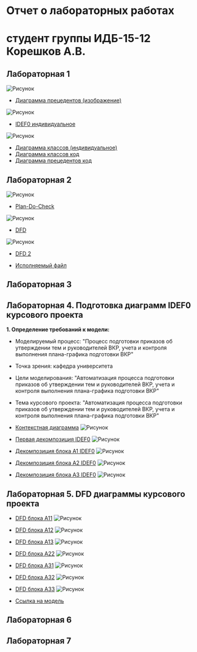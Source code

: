 # Отчет о лабораторных работах
# студент группы ИДБ-15-12 Корешков А.В.

## Лабораторная 1
![Рисунок](https://github.com/AlexeyKoreshkov/pis2018/blob/master/LR1/UMLindividualnoe.png?raw=true)
* [Диаграмма прецедентов (изображение)](https://raw.githubusercontent.com/AlexeyKoreshkov/pis2018/master/LR1/UMLindividualnoe.png)

![Рисунок](https://github.com/AlexeyKoreshkov/pis2018/blob/master/LR1/modelIND.png?raw=true)
* [IDEF0 индивидуальное](https://raw.githubusercontent.com/AlexeyKoreshkov/pis2018/master/LR1/%D0%98%D0%9D%D0%94%D0%98%D0%92%D0%98%D0%94%D0%A3%D0%90%D0%9B%D0%AC%D0%9D%D0%9E%D0%95.png)

![Рисунок](https://github.com/AlexeyKoreshkov/pis2018/blob/master/LR1/Scheme_individualnoe.png?raw=true)
* [Диаграмма классов (индивидуальное)](https://raw.githubusercontent.com/AlexeyKoreshkov/pis2018/master/LR1/Scheme_individualnoe.png)
* [Диаграмма классов код](https://github.com/AlexeyKoreshkov/pis2018/blob/master/LR1/%D0%94%D0%B8%D0%B0%D0%B3%D1%80%D0%B0%D0%BC%D0%BC%D0%B0%20%D0%BA%D0%BB%D0%B0%D1%81%D1%81%D0%BE%D0%B2%20%D0%B8%D0%BD%D0%B4%D0%B8%D0%B2%D0%B8%D0%B4%D1%83%D0%B0%D0%BB%D1%8C%D0%BD%D0%BE%D0%B5.txt)
* [Диаграмма прецедентов код](https://github.com/AlexeyKoreshkov/pis2018/blob/master/LR1/%D0%94%D0%B8%D0%B0%D0%B3%D1%80%D0%B0%D0%BC%D0%BC%D0%B0%20%D0%BF%D1%80%D0%B5%D1%86%D0%B5%D0%B4%D0%B5%D0%BD%D1%82%D0%BE%D0%B2%20%D0%B8%D0%BD%D0%B4%D0%B8%D0%B2%D0%B8%D0%B4%D1%83%D0%B0%D0%BB%D1%8C%D0%BD%D0%BE%D0%B5.txt)
## Лабораторная 2
![Рисунок](https://github.com/AlexeyKoreshkov/pis2018/blob/master/LR2/IDEF0%D0%BF%D0%BE%D0%B4%D1%81%D0%B8%D1%81%D1%82%D0%B5%D0%BC%D0%B0.png?raw=true)
* [Plan-Do-Check](https://github.com/AlexeyKoreshkov/pis2018/blob/master/LR2/IDEF0%D0%BF%D0%BE%D0%B4%D1%81%D0%B8%D1%81%D1%82%D0%B5%D0%BC%D0%B0.png)

![Рисунок](https://github.com/AlexeyKoreshkov/pis2018/blob/master/LR2/DFDindnew.png?raw=true)
* [DFD](https://github.com/AlexeyKoreshkov/pis2018/blob/master/LR2/DFDindnew.png)

![Рисунок](https://github.com/AlexeyKoreshkov/pis2018/blob/master/LR2/DFDind2.png?raw=true)
* [DFD 2](https://github.com/AlexeyKoreshkov/pis2018/blob/master/LR2/DFDind2.png)

* [Исполняемый файл](https://github.com/AlexeyKoreshkov/pis2018/blob/master/LR2/DFDind.rsf)
## Лабораторная 3

## Лабораторная 4. Подготовка диаграмм IDEF0 курсового проекта
**1. Определение требований к модели:**
* Моделируемый процесс: "Процесс подготовки приказов об утверждении тем и руководителей ВКР, учета и контроля выполнения плана-графика подготовки ВКР"
* Точка зрения: кафедра университета
* Цели моделирования: "Автоматизация процесса подготовки приказов об утверждении тем и руководителей ВКР, учета и контроля выполнения плана-графика подготовки ВКР"
* Тема курсового проекта: "Автоматизация процесса подготовки приказов об утверждении тем и руководителей ВКР, учета и контроля выполнения плана-графика подготовки ВКР"

* [Контекстная диаграмма]()
![Рисунок](https://github.com/AlexeyKoreshkov/pis2018/blob/master/LR4-6/Kontekstnaya.png?raw=true)

* [Первая декомпозиция IDEF0](https://github.com/AlexeyKoreshkov/pis2018/blob/master/LR4-6/IDEF0(1).png)
![Рисунок](https://github.com/AlexeyKoreshkov/pis2018/blob/master/LR4-6/IDEF0(1).png?raw=true)

* [Декомпозиция блока А1 IDEF0](https://github.com/AlexeyKoreshkov/pis2018/blob/master/LR4-6/IDEF0(11).png)
![Рисунок](https://github.com/AlexeyKoreshkov/pis2018/blob/master/LR4-6/IDEF0(11).png?raw=true)

* [Декомпозиция блока А2 IDEF0](https://github.com/AlexeyKoreshkov/pis2018/blob/master/LR4-6/IDEF0(12).png)
![Рисунок](https://github.com/AlexeyKoreshkov/pis2018/blob/master/LR4-6/IDEF0(12).png?raw=true)

* [Декомпозиция блока А3 IDEF0](https://github.com/AlexeyKoreshkov/pis2018/blob/master/LR4-6/IDEF(13).png)
![Рисунок](https://github.com/AlexeyKoreshkov/pis2018/blob/master/LR4-6/IDEF(13).png?raw=true)

## Лабораторная 5. DFD диаграммы курсового проекта
* [DFD блока A11](https://github.com/AlexeyKoreshkov/pis2018/blob/master/LR4-6/DFD(A11).png)
![Рисунок](https://github.com/AlexeyKoreshkov/pis2018/blob/master/LR4-6/DFD(A11).png?taw=true)

* [DFD блока A12](https://github.com/AlexeyKoreshkov/pis2018/blob/master/LR4-6/DFD(A12).png)
![Рисунок](https://github.com/AlexeyKoreshkov/pis2018/blob/master/LR4-6/DFD(A12).png?raw=true)

* [DFD блока A13](https://github.com/AlexeyKoreshkov/pis2018/blob/master/LR4-6/DFD(A13).png)
![Рисунок](https://github.com/AlexeyKoreshkov/pis2018/blob/master/LR4-6/DFD(A13).png?raw=true)

* [DFD блока A22](https://github.com/AlexeyKoreshkov/pis2018/blob/master/LR4-6/DFD(A22).png)
![Рисунок](https://github.com/AlexeyKoreshkov/pis2018/blob/master/LR4-6/DFD(A22).png?raw=true)

* [DFD блока A31](https://github.com/AlexeyKoreshkov/pis2018/blob/master/LR4-6/DFD(A31).png)
![Рисунок](https://github.com/AlexeyKoreshkov/pis2018/blob/master/LR4-6/DFD(A31).png?raw=true)

* [DFD блока A32](https://github.com/AlexeyKoreshkov/pis2018/blob/master/LR4-6/DFD(A32).png)
![Рисунок](https://github.com/AlexeyKoreshkov/pis2018/blob/master/LR4-6/DFD(A32).png?raw=true)

* [DFD блока A33](https://github.com/AlexeyKoreshkov/pis2018/blob/master/LR4-6/DFD(A33).png)
![Рисунок](https://github.com/AlexeyKoreshkov/pis2018/blob/master/LR4-6/DFD(A33).png?raw=true)

* [Ссылка на модель](https://github.com/AlexeyKoreshkov/pis2018/blob/master/LR4-6/%D0%9C%D0%BE%D0%B4%D0%B5%D0%BB%D1%8C.rsf)
## Лабораторная 6

## Лабораторная 7
